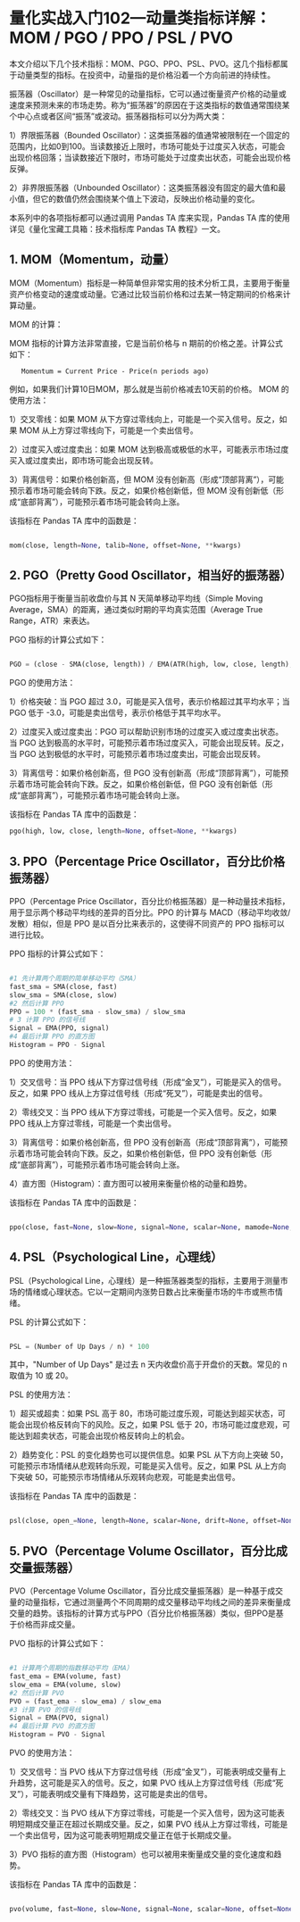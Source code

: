 # 量化实战入门102—动量类指标详解：MOM / PGO / PPO / PSL / PVO

本文介绍以下几个技术指标：MOM、PGO、PPO、PSL、PVO。这几个指标都属于动量类型的指标。在投资中，动量指的是价格沿着一个方向前进的持续性。

振荡器（Oscillator）是一种常见的动量指标，它可以通过衡量资产价格的动量或速度来预测未来的市场走势。称为“振荡器”的原因在于这类指标的数值通常围绕某个中心点或者区间“振荡”或波动。振荡器指标可以分为两大类：

1）界限振荡器（Bounded Oscillator）：这类振荡器的值通常被限制在一个固定的范围内，比如0到100。当读数接近上限时，市场可能处于过度买入状态，可能会出现价格回落；当读数接近下限时，市场可能处于过度卖出状态，可能会出现价格反弹。

2）非界限振荡器（Unbounded Oscillator）：这类振荡器没有固定的最大值和最小值，但它的数值仍然会围绕某个值上下波动，反映出价格动量的变化。

本系列中的各项指标都可以通过调用 Pandas TA 库来实现，Pandas TA 库的使用详见《量化宝藏工具箱：技术指标库 Pandas TA 教程》一文。
## 1. MOM（Momentum，动量）
MOM（Momentum）指标是一种简单但非常实用的技术分析工具，主要用于衡量资产价格变动的速度或动量。它通过比较当前价格和过去某一特定期间的价格来计算动量。

MOM 的计算：

MOM 指标的计算方法非常直接，它是当前价格与 n 期前的价格之差。计算公式如下：

       Momentum = Current Price - Price(n periods ago)


例如，如果我们计算10日MOM，那么就是当前价格减去10天前的价格。
MOM 的使用方法：

1）交叉零线：如果 MOM 从下方穿过零线向上，可能是一个买入信号。反之，如果 MOM 从上方穿过零线向下，可能是一个卖出信号。

2）过度买入或过度卖出：如果 MOM 达到极高或极低的水平，可能表示市场过度买入或过度卖出，即市场可能会出现反转。

3）背离信号：如果价格创新高，但 MOM 没有创新高（形成“顶部背离”），可能预示着市场可能会转向下跌。反之，如果价格创新低，但 MOM 没有创新低（形成“底部背离”），可能预示着市场可能会转向上涨。

该指标在 Pandas TA 库中的函数是：

```python 

mom(close, length=None, talib=None, offset=None, **kwargs)

```
## 2. PGO（Pretty Good Oscillator，相当好的振荡器）
PGO指标用于衡量当前收盘价与其 N 天简单移动平均线（Simple Moving Average，SMA）的距离，通过类似时期的平均真实范围（Average True Range，ATR）来表达。

PGO 指标的计算公式如下：

```python

PGO = (close - SMA(close, length)) / EMA(ATR(high, low, close, length), length)

```

PGO 的使用方法：

1）价格突破：当 PGO 超过 3.0，可能是买入信号，表示价格超过其平均水平；当 PGO 低于 -3.0，可能是卖出信号，表示价格低于其平均水平。

2）过度买入或过度卖出：PGO 可以帮助识别市场的过度买入或过度卖出状态。当 PGO 达到极高的水平时，可能预示着市场过度买入，可能会出现反转。反之，当 PGO 达到极低的水平时，可能预示着市场过度卖出，可能会出现反转。

3）背离信号：如果价格创新高，但 PGO 没有创新高（形成“顶部背离”），可能预示着市场可能会转向下跌。反之，如果价格创新低，但 PGO 没有创新低（形成“底部背离”），可能预示着市场可能会转向上涨。

该指标在 Pandas TA 库中的函数是：

```python 
pgo(high, low, close, length=None, offset=None, **kwargs)

```

## 3. PPO（Percentage Price Oscillator，百分比价格振荡器）

PPO（Percentage Price Oscillator，百分比价格振荡器）是一种动量技术指标，用于显示两个移动平均线的差异的百分比。PPO 的计算与 MACD（移动平均收敛/发散）相似，但是 PPO 是以百分比来表示的，这使得不同资产的 PPO 指标可以进行比较。

PPO 指标的计算公式如下：

```python

#1 先计算两个周期的简单移动平均（SMA）
fast_sma = SMA(close, fast) 
slow_sma = SMA(close, slow)
#2 然后计算 PPO
PPO = 100 * (fast_sma - slow_sma) / slow_sma
# 3 计算 PPO 的信号线
Signal = EMA(PPO, signal)
#4 最后计算 PPO 的直方图
Histogram = PPO - Signal

```

PPO 的使用方法：

1）交叉信号：当 PPO 线从下方穿过信号线（形成“金叉”），可能是买入的信号。反之，如果 PPO 线从上方穿过信号线（形成“死叉”），可能是卖出的信号。

2）零线交叉：当 PPO 线从下方穿过零线，可能是一个买入信号。反之，如果 PPO 线从上方穿过零线，可能是一个卖出信号。

3）背离信号：如果价格创新高，但 PPO 没有创新高（形成“顶部背离”），可能预示着市场可能会转向下跌。反之，如果价格创新低，但 PPO 没有创新低（形成“底部背离”），可能预示着市场可能会转向上涨。

4）直方图（Histogram）：直方图可以被用来衡量价格的动量和趋势。

该指标在 Pandas TA 库中的函数是：

```python 

ppo(close, fast=None, slow=None, signal=None, scalar=None, mamode=None, talib=None, offset=None, **kwargs)

```

## 4. PSL（Psychological Line，心理线）

PSL（Psychological Line，心理线）是一种振荡器类型的指标，主要用于测量市场的情绪或心理状态。它以一定期间内涨势日数占比来衡量市场的牛市或熊市情绪。

PSL 的计算公式如下：

```python

PSL = (Number of Up Days / n) * 100

```

其中，"Number of Up Days" 是过去 n 天内收盘价高于开盘价的天数。常见的 n 取值为 10 或 20。

PSL 的使用方法：

1）超买或超卖：如果 PSL 高于 80，市场可能过度乐观，可能达到超买状态，可能会出现价格反转向下的风险。反之，如果 PSL 低于 20，市场可能过度悲观，可能达到超卖状态，可能会出现价格反转向上的机会。

2）趋势变化：PSL 的变化趋势也可以提供信息。如果 PSL 从下方向上突破 50，可能预示市场情绪从悲观转向乐观，可能是买入信号。反之，如果 PSL 从上方向下突破 50，可能预示市场情绪从乐观转向悲观，可能是卖出信号。

该指标在 Pandas TA 库中的函数是：

```python 

psl(close, open_=None, length=None, scalar=None, drift=None, offset=None, **kwargs)

```

## 5. PVO（Percentage Volume Oscillator，百分比成交量振荡器）

PVO（Percentage Volume Oscillator，百分比成交量振荡器）是一种基于成交量的动量指标，它通过测量两个不同周期的成交量移动平均线之间的差异来衡量成交量的趋势。该指标的计算方式与PPO（百分比价格振荡器）类似，但PPO是基于价格而非成交量。

PVO 指标的计算公式如下：

```python 

#1 计算两个周期的指数移动平均（EMA）
fast_ema = EMA(volume, fast) 
slow_ema = EMA(volume, slow)
#2 然后计算 PVO
PVO = (fast_ema - slow_ema) / slow_ema
#3 计算 PVO 的信号线
Signal = EMA(PVO, signal)
#4 最后计算 PVO 的直方图
Histogram = PVO - Signal

```

PVO 的使用方法：

1）交叉信号：当 PVO 线从下方穿过信号线（形成“金叉”），可能表明成交量有上升趋势，这可能是买入的信号。反之，如果 PVO 线从上方穿过信号线（形成“死叉”），可能表明成交量有下降趋势，这可能是卖出的信号。

2）零线交叉：当 PVO 线从下方穿过零线，可能是一个买入信号，因为这可能表明短期成交量正在超过长期成交量。反之，如果 PVO 线从上方穿过零线，可能是一个卖出信号，因为这可能表明短期成交量正在低于长期成交量。

3）PVO 指标的直方图（Histogram）也可以被用来衡量成交量的变化速度和趋势。

该指标在 Pandas TA 库中的函数是：

```python 

pvo(volume, fast=None, slow=None, signal=None, scalar=None, offset=None, **kwargs)

```
